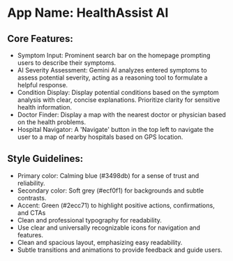 # **App Name**: HealthAssist AI

## Core Features:

- Symptom Input: Prominent search bar on the homepage prompting users to describe their symptoms.
- AI Severity Assessment: Gemini AI analyzes entered symptoms to assess potential severity, acting as a reasoning tool to formulate a helpful response.
- Condition Display: Display potential conditions based on the symptom analysis with clear, concise explanations. Prioritize clarity for sensitive health information.
- Doctor Finder: Display a map with the nearest doctor or physician based on the health problems.
- Hospital Navigator: A 'Navigate' button in the top left to navigate the user to a map of nearby hospitals based on GPS location.

## Style Guidelines:

- Primary color: Calming blue (#3498db) for a sense of trust and reliability.
- Secondary color: Soft grey (#ecf0f1) for backgrounds and subtle contrasts.
- Accent: Green (#2ecc71) to highlight positive actions, confirmations, and CTAs
- Clean and professional typography for readability.
- Use clear and universally recognizable icons for navigation and features.
- Clean and spacious layout, emphasizing easy readability.
- Subtle transitions and animations to provide feedback and guide users.